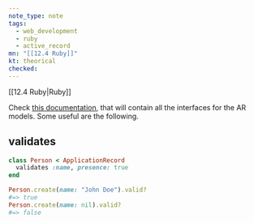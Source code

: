 ```yaml
---
note_type: note
tags:
  - web_development
  - ruby
  - active_record
mn: "[[12.4 Ruby]]"
kt: theorical
checked: 
---
```

[[12.4 Ruby|Ruby]]

Check [this documentation](https://api.rubyonrails.org/classes/ActiveModel.html), that will contain all the interfaces for the AR models. Some useful are the following.

## validates
```ruby
class Person < ApplicationRecord
  validates :name, presence: true
end
```

```ruby
Person.create(name: "John Doe").valid?
#=> true
Person.create(name: nil).valid?
#=> false
```

